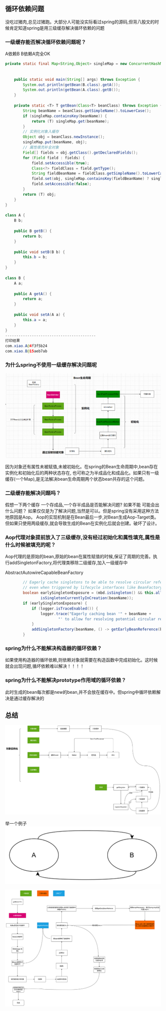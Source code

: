 ## 循环依赖问题

没吃过猪肉,总见过猪跑。大部分人可能没实际看过spring的源码,但背八股文的时候肯定知道spring是用三级缓存解决循环依赖的问题

### 一级缓存能否解决循环依赖问题呢？
A依赖B B依赖A完全OK
```java
private static final Map<String,Object> singleMap = new ConcurrentHashMap<>();


    public static void main(String[] args) throws Exception {
        System.out.println(getBean(B.class).getA());
        System.out.println(getBean(A.class).getB());
    }

    private static <T> T getBean(Class<T> beanClass) throws Exception {
        String beanName = beanClass.getSimpleName().toLowerCase();
        if (singleMap.containsKey(beanName)) {
            return (T) singleMap.get(beanName);
        }
        // 实例化对象入缓存
        Object obj = beanClass.newInstance();
        singleMap.put(beanName, obj);
        // 属性填充补全对象
        Field[] fields = obj.getClass().getDeclaredFields();
        for (Field field : fields) {
            field.setAccessible(true);
            Class<?> fieldClass = field.getType();
            String fieldBeanName = fieldClass.getSimpleName().toLowerCase();
            field.set(obj, singleMap.containsKey(fieldBeanName) ? singleMap.get(fieldBeanName) : getBean(fieldClass));
            field.setAccessible(false);
        }
        return (T) obj;
    }
}

class A {
    B b;

    public B getB() {
        return b;
    }

    public void setB(B b) {
        this.b = b;
    }
}

class B {
    A a;

    public A getA() {
        return a;
    }

    public void setA(A a) {
        this.a = a;
    }
}
-----------------------------------------
打印结果 
com.xiao.A@4f3f5b24
com.xiao.B@15aeb7ab
```
### 为什么spring不使用一级缓存解决问题呢
![img.png](beanRecyle.png)

因为对象还有属性未被赋值,未被初始化。在spring的Bean生命周期中,bean存在实例化和初始化后的两种状态存在,
也可称之为半成品化和成品化。如果只有一级缓存(一个Map),是无法解决bean生命周期两个状态bean共存的这个问题。

### 二级缓存能解决问题吗？
假想一下两个缓存 一个存成品,一个存半成品是否能解决问题? 如果不能 可能会出什么问题？
如果仅仅是为了解决问题,当然是可以。但是spring没有采用这种方法地原因是Aop。
Aop的实现机制是在Bean最后一步,对Bean生成Aop-Target类。但如果只使用两级缓存,就会导致生成的Bean在实例化后就会创建。破坏了设计。

### Aop代理对象提前放入了三级缓存,没有经过初始化和属性填充,属性是什么时候被填充的呢？

Aop代理的是原始的bean,原始的bean在属性赋值的时候,保证了周期的完善。执行addSingletonFactory,将代理类移除二级缓存,加入一级缓存中

AbstractAutowireCapableBeanFactory
```java
		// Eagerly cache singletons to be able to resolve circular references
		// even when triggered by lifecycle interfaces like BeanFactoryAware.
		boolean earlySingletonExposure = (mbd.isSingleton() && this.allowCircularReferences &&
				isSingletonCurrentlyInCreation(beanName));
		if (earlySingletonExposure) {
			if (logger.isTraceEnabled()) {
				logger.trace("Eagerly caching bean '" + beanName +
						"' to allow for resolving potential circular references");
			}
			addSingletonFactory(beanName, () -> getEarlyBeanReference(beanName, mbd, bean));
		}
```

### spring为什么不能解决构造器的循环依赖？
如果使用构造器的循环依赖,则依赖对象就需要在构造函数中完成初始化。这时候就会出现问题,循坏依赖难以解决！！！！

### spring为什么不能解决prototype作用域的循环依赖？
此时生成的bean每次都是new的bean,并不会放在缓存中。但spring中循环依赖解决是通过缓存解决的

## 总结
![img.png](Totalcycle.png)

举一个例子
![img.png](example.png)

![img.png](exampleDetail.png)



